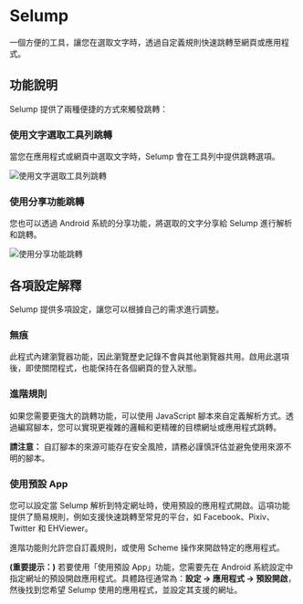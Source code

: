 # Selump

一個方便的工具，讓您在選取文字時，透過自定義規則快速跳轉至網頁或應用程式。

## 功能說明

Selump 提供了兩種便捷的方式來觸發跳轉：

### 使用文字選取工具列跳轉

當您在應用程式或網頁中選取文字時，Selump 會在工具列中提供跳轉選項。

![使用文字選取工具列跳轉]([gif])

### 使用分享功能跳轉

您也可以透過 Android 系統的分享功能，將選取的文字分享給 Selump 進行解析和跳轉。

![使用分享功能跳轉]([gif])

## 各項設定解釋

Selump 提供多項設定，讓您可以根據自己的需求進行調整。

### 無痕

此程式內建瀏覽器功能，因此瀏覽歷史記錄不會與其他瀏覽器共用。啟用此選項後，即使關閉程式，也能保持在各個網頁的登入狀態。

### 進階規則

如果您需要更強大的跳轉功能，可以使用 JavaScript 腳本來自定義解析方式。透過編寫腳本，您可以實現更複雜的邏輯和更精確的目標網址或應用程式跳轉。

**請注意：** 自訂腳本的來源可能存在安全風險，請務必謹慎評估並避免使用來源不明的腳本。

### 使用預設 App

您可以設定當 Selump 解析到特定網址時，使用預設的應用程式開啟。這項功能提供了簡易規則，例如支援快速跳轉至常見的平台，如 Facebook、Pixiv、Twitter 和 EHViewer。

進階功能則允許您自訂義規則，或使用 Scheme 操作來開啟特定的應用程式。

**(重要提示：)** 若要使用「使用預設 App」功能，您需要先在 Android 系統設定中指定網址的預設開啟應用程式。具體路徑通常為：**設定 -> 應用程式 -> 預設開啟**，然後找到您希望 Selump 使用的應用程式，並設定其支援的網址。

